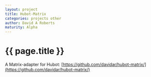 ```yaml
---
layout: project
title: Hubot-Matrix
categories: projects other
author: David A Roberts
maturity: Alpha
---
```


# {{ page.title }}
A Matrix-adapter for Hubot: [https://github.com/davidar/hubot-matrix/](https://github.com/davidar/hubot-matrix/)
